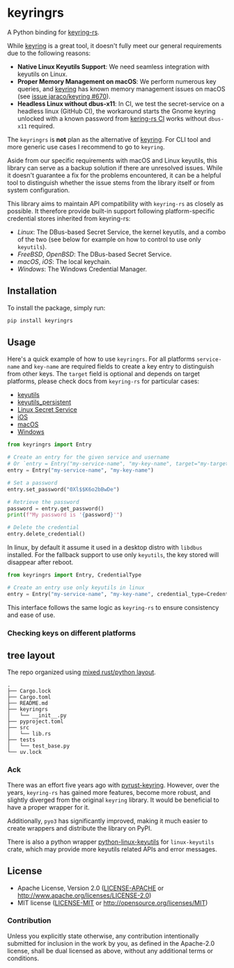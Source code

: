 # keyringrs

A Python binding for [keyring-rs](https://github.com/hwchen/keyring-rs).

While [keyring](https://github.com/jaraco/keyring) is a great tool, it doesn't fully meet our general requirements due to the following reasons:

- **Native Linux Keyutils Support**: We need seamless integration with keyutils on Linux.  
- **Proper Memory Management on macOS**: We perform numerous key queries, and [keyring](https://github.com/jaraco/keyring) has known memory management issues on macOS (see [issue jaraco/keyring #670](https://github.com/jaraco/keyring/issues/670)).
- **Headless Linux without dbus-x11**: In CI, we test the secret-service on a headless linux (GitHub CI), the workaround starts the Gnome keyring unlocked with a known password from [kering-rs CI](https://github.com/hwchen/keyring-rs/blob/master/.github/workflows/ci.yaml) works without `dbus-x11` required.  

The `keyringrs` is **not** plan as the alternative of [keyring](https://github.com/jaraco/keyring).
For CLI tool and more generic use cases I recommend to go to `keyring`.

Aside from our specific requirements with macOS and Linux keyutils, this library can serve as a backup solution if there are unresolved issues. 
While it doesn't guarantee a fix for the problems encountered, it can be a helpful tool to distinguish whether the issue stems from the library itself or from system configuration.

This library aims to maintain API compatibility with `keyring-rs` as closely as possible.
It therefore provide built-in support following platform-specific credential stores inherited from keyring-rs:

* _Linux_: The DBus-based Secret Service, the kernel keyutils, and a combo of the two (see below for example on how to control to use only `keyutils`).
* _FreeBSD_, _OpenBSD_: The DBus-based Secret Service.
* _macOS_, _iOS_: The local keychain.
* _Windows_: The Windows Credential Manager.

## Installation

To install the package, simply run:

```bash
pip install keyringrs
```

## Usage

Here's a quick example of how to use `keyringrs`.
For all platforms `service-name` and `key-name` are required fields to create a key entry to distinguish from other keys.
The `target` field is optional and depends on target platforms, please check docs from `keyring-rs` for particular cases:

- [keyutils](https://docs.rs/keyring/latest/keyring/keyutils/index.html) 
- [keyutils_persistent](https://docs.rs/keyring/latest/keyring/keyutils_persistent/index.html)
- [Linux Secret Service](https://docs.rs/keyring/latest/keyring/secret_service/index.html)
- [iOS](https://docs.rs/keyring/latest/aarch64-apple-ios/keyring/ios/index.html)
- [macOS](https://docs.rs/keyring/latest/aarch64-apple-darwin/keyring/macos/index.html)
- [Windows](https://docs.rs/keyring/latest/x86_64-pc-windows-msvc/keyring/windows/index.html)

```python
from keyringrs import Entry

# Create an entry for the given service and username
# Or `entry = Entry("my-service-name", "my-key-name", target="my-target-name")`
entry = Entry("my-service-name", "my-key-name")

# Set a password
entry.set_password("0Xl$$K6o2bBwDe")

# Retrieve the password
password = entry.get_password()
print(f"My password is '{password}'")

# Delete the credential
entry.delete_credential()
```

In linux, by default it assume it used in a desktop distro with `libdbus` installed.
For the fallback support to use only `keyutils`, the key stored will disappear after reboot.

```python
from keyringrs import Entry, CredentialType

# Create an entry use only keyutils in linux
entry = Entry("my-service-name", "my-key-name", credential_type=CredentialType.KeyUtils)
```

This interface follows the same logic as `keyring-rs` to ensure consistency and ease of use.

### Checking keys on different platforms



## tree layout

The repo organized using [mixed rust/python layout](https://www.maturin.rs/project_layout.html#mixed-rustpython-project).

```
.
├── Cargo.lock
├── Cargo.toml
├── README.md
├── keyringrs
│   └── __init__.py
├── pyproject.toml
├── src
│   └── lib.rs
├── tests
│   └── test_base.py
└── uv.lock
```

### Ack

There was an effort five years ago with [pyrust-keyring](https://github.com/dk26/pyrust-keyring). 
However, over the years, `keyring-rs` has gained more features, become more robust, and slightly diverged from the original `keyring` library. 
It would be beneficial to have a proper wrapper for it. 

Additionally, `pyo3` has significantly improved, making it much easier to create wrappers and distribute the library on PyPI.

There is also a python wrapper [python-linux-keyutils](https://github.com/thorgate/python-linux-keyutils) for `linux-keyutils` crate, which may provide more keyutils related APIs and error messages.

## License

- Apache License, Version 2.0 ([LICENSE-APACHE](LICENSE-APACHE) or http://www.apache.org/licenses/LICENSE-2.0)
- MIT license ([LICENSE-MIT](LICENSE-MIT) or http://opensource.org/licenses/MIT)

### Contribution

Unless you explicitly state otherwise, any contribution intentionally submitted for inclusion in the work by you, as defined in the 
Apache-2.0 license, shall be dual licensed as above, without any additional terms or conditions.

